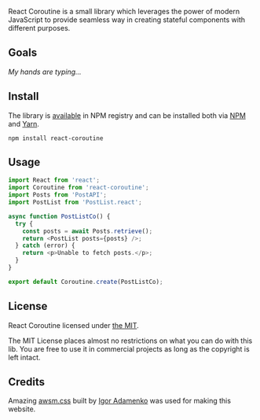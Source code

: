 React Coroutine is a small library which leverages the power of modern JavaScript to provide seamless way in creating stateful components with different purposes.

## Goals

_My hands are typing..._

## Install

The library is [available](https://www.npmjs.com/package/react-coroutine) in NPM registry and can be installed both via [NPM](https://www.npmjs.com/) and [Yarn](https://yarnpkg.com/).

```
npm install react-coroutine
```

## Usage

```javascript
import React from 'react';
import Coroutine from 'react-coroutine';
import Posts from 'PostAPI';
import PostList from 'PostList.react';

async function PostListCo() {
  try {
    const posts = await Posts.retrieve();
    return <PostList posts={posts} />;
  } catch (error) {
    return <p>Unable to fetch posts.</p>;
  }
}

export default Coroutine.create(PostListCo);
```

## License

React Coroutine licensed under [the MIT](https://github.com/alexeyraspopov/react-coroutine/blob/master/LICENSE).

The MIT License places almost no restrictions on what you can do with this lib. You are free to use it in commercial projects as long as the copyright is left intact.

## Credits

Amazing [awsm.css](https://igoradamenko.github.io/awsm.css) built by [Igor Adamenko](https://igoradamenko.com/) was used for making this website.
